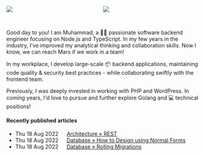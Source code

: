 <!-- 
![](https://user-images.githubusercontent.com/50658760/147412796-3d3ee35c-685f-4092-bcb0-618fbf5ecbdb.png)
-->

<p align=center>
<img align=left src="https://github-readme-stats.vercel.app/api?username=midnqp&theme=light&show_icons=true&include_all_commits=true&count_private=true&hide_border=true">
<img src="https://github-readme-stats.vercel.app/api/top-langs/?username=midnqp&layout=compact&langs_count=20&hide_border=true&show_owner=true"/>
</p>

<br>

Good day to you! I am Muhammad, a 👨‍💻 passionate software backend engineer focusing on Node.js and TypeScript. In my few years in the industry, I've improved my analytical thinking and collaboration skills. Now I know, we can reach Mars if we work in a team!

In my workplace, I develop large-scale 📦 backend applications, maintaining code quality & security best practices - while collaborating swiftly with the frontend team.

Previously, I was deeply invested in working with PHP and WordPress. In coming years, I'd love to pursue and further explore Golang and 💻 technical positions!


#### Recently published articles

- Thu 18 Aug 2022 &emsp; [Architecture » REST]()
- Thu 18 Aug 2022 &emsp; [Database » How to Design using Normal Forms]()
- Thu 18 Aug 2022 &emsp; [Database » Rolling Migrations]()
